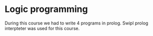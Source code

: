 # Logic programming

During this course we had to write 4 programs in prolog. Swipl prolog interpteter was used for this course.